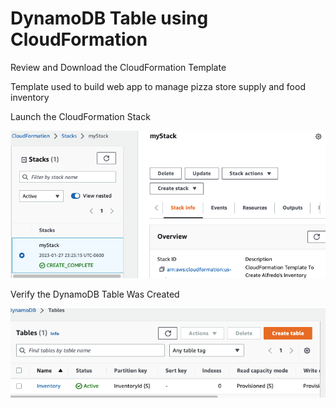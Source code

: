 # DynamoDB Table using CloudFormation

Review and Download the CloudFormation Template

Template used to build web app to manage pizza store supply and food inventory 

Launch the CloudFormation Stack

![alt](/dynamodbCloudFormation/table1.png)

Verify the DynamoDB Table Was Created

![alt](/dynamodbCloudFormation/table2.png)
